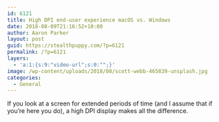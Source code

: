 ```yaml
---
id: 6121
title: High DPI end-user experience macOS vs. Windows
date: 2018-08-09T21:16:52+10:00
author: Aaron Parker
layout: post
guid: https://stealthpuppy.com/?p=6121
permalink: /?p=6121
layers:
  - 'a:1:{s:9:"video-url";s:0:"";}'
image: /wp-content/uploads/2018/08/scott-webb-465839-unsplash.jpg
categories:
  - General
---
```

If you look at a screen for extended periods of time (and I assume that if you&#8217;re here you do), a high DPI display makes all the difference.